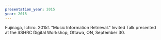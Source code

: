 ```yaml
---
presentation_year: 2015
year: 2015
---
```


Fujinaga, Ichiro. 2015f. “Music Information Retrieval.” Invited Talk presented at the SSHRC Digital Workshop, Ottawa, ON, September 30.